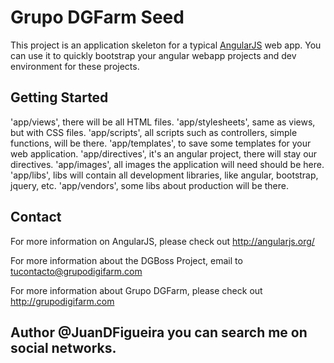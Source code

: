 # Grupo DGFarm Seed

This project is an application skeleton for a typical [AngularJS](http://angularjs.org/) web app.
You can use it to quickly bootstrap your angular webapp projects and dev environment for these
projects.

## Getting Started

'app/views', there will be all HTML files.
'app/stylesheets', same as views, but with CSS files.
'app/scripts', all scripts such as controllers, simple functions, will be there.
'app/templates', to save some templates for your web application.
'app/directives', it's an angular project, there will stay our directives.
'app/images', all images the application will need should be here.
'app/libs', libs will contain all development libraries, like angular, bootstrap, jquery, etc.
'app/vendors', some libs about production will be there.

## Contact

For more information on AngularJS, please check out http://angularjs.org/

For more information about the DGBoss Project, email to tucontacto@grupodigifarm.com

For more information about Grupo DGFarm, please check out http://grupodigifarm.com

## Author @JuanDFigueira you can search me on social networks.
